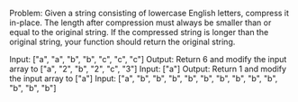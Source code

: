 Problem: Given a string consisting of lowercase English letters, compress it in-place. The length after compression must always be smaller than or equal to the original string. If the compressed string is longer than the original string, your function should return the original string.

Input: ["a", "a", "b", "b", "c", "c", "c"]
Output: Return 6 and modify the input array to ["a", "2", "b", "2", "c", "3"]
Input: ["a"]
Output: Return 1 and modify the input array to ["a"]
Input: ["a", "b", "b", "b", "b", "b", "b", "b", "b", "b", "b", "b", "b"]